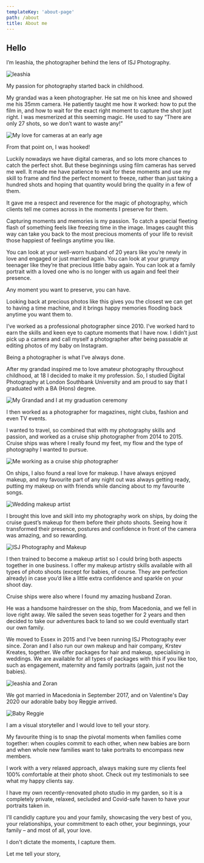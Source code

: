 ```yaml
---
templateKey: 'about-page'
path: /about
title: About me
---
```

## Hello

I’m Ieashia, the photographer behind the lens of ISJ Photography. 

![Ieashia](../../../static/img/about0.jpg)

My passion for photography started back in childhood. 

My grandad was a keen photographer. He sat me on his knee and showed me his 35mm camera. He patiently taught me how it worked: how to put the film in, and how to wait for the exact right moment to capture the shot just right. I was mesmerized at this seeming magic. He used to say “There are only 27 shots, so we don’t want to waste any!” 

![My love for cameras at an early age](../../../static/img/about3.jpg)

From that point on, I was hooked! 

Luckily nowadays we have digital cameras, and so lots more chances to catch the perfect shot. But these beginnings using film cameras has served me well. It made me have patience to wait for these moments and use my skill to frame and find the perfect moment to freeze, rather than just taking a hundred shots and hoping that quantity would bring the quality in a few of them. 

It gave me a respect and reverence for the magic of photography, which clients tell me comes across in the moments I preserve for them. 

Capturing moments and memories is my passion. To catch a special fleeting flash of something feels like freezing time in the image. Images caught this way can take you back to the most precious moments of your life to revisit those happiest of feelings anytime you like.  

You can look at your well-worn husband of 20 years like you’re newly in love and engaged or just married again. You can look at your grumpy teenager like they’re that precious little baby again. You can look at a family portrait with a loved one who is no longer with us again and feel their presence. 

Any moment you want to preserve, you can have. 

Looking back at precious photos like this gives you the closest we can get to having a time machine, and it brings happy memories flooding back anytime you want them to.

I’ve worked as a professional photographer since 2010. I’ve worked hard to earn the skills and keen eye to capture moments that I have now. I didn’t just pick up a camera and call myself a photographer after being passable at editing photos of my baby on Instagram. 

Being a photographer is what I’ve always done. 

After my grandad inspired me to love amateur photography throughout childhood, at 18 I decided to make it my profession. So, I studied Digital Photography at London Southbank University and am proud to say that I graduated with a BA (Hons) degree. 

![My Grandad and I at my graduation ceremony](../../../static/img/about6.jpg)

I then worked as a photographer for magazines, night clubs, fashion and even TV events. 

I wanted to travel, so combined that with my photography skills and passion, and worked as a cruise ship photographer from 2014 to 2015. Cruise ships was where 
I really found my feet, my flow and the type of photography I wanted to pursue. 

![Me working as a cruise ship photographer](../../../static/img/about4.jpg)

On ships, I also found a real love for makeup. I have always enjoyed makeup, and my favourite part of any night out was always getting ready, putting my makeup on with friends while dancing about to my favourite songs. 

![Wedding makeup artist](../../../static/img/about5.jpg)

I brought this love and skill into my photography work on ships, by doing the cruise guest’s makeup for them before their photo shoots. Seeing how it transformed their presence, postures and confidence in front of the camera was amazing, and so rewarding. 

![ISJ Photography and Makeup](../../../static/img/about1.jpg)

I then trained to become a makeup artist so I could bring both aspects together in one business. I offer my makeup artistry skills available with all types of photo shoots (except for babies, of course. They are perfection already) in case you’d like a little extra confidence and sparkle on your shoot day.

Cruise ships were also where I found my amazing husband Zoran. 

He was a handsome hairdresser on the ship, from Macedonia, and we fell in love right away. We sailed the seven seas together for 2 years and then decided to take our adventures back to land so we could eventually start our own family. 

We moved to Essex in 2015 and I’ve been running ISJ Photography ever since. Zoran and I also run our own makeup and hair company, Krstev Kreates, together. We offer packages for hair and makeup, specialising in weddings. We are available for all types of packages with this if you like too, such as engagement, maternity and family portraits (again, just not the babies). 

![Ieashia and Zoran](../../../static/img/about2.jpg)

We got married in Macedonia in September 2017, and on Valentine's Day 2020 our adorable baby boy Reggie arrived. 

![Baby Reggie](../../../static/img/ieashia.jpg)

I am a visual storyteller and I would love to tell your story. 

My favourite thing is to snap the pivotal moments when families come together: when couples commit to each other, when new babies are born and when whole new families want to take portraits to encompass new members.

I work with a very relaxed approach, always making sure my clients feel 100% comfortable at their photo shoot. Check out my testimonials to see what my happy clients say.

I have my own recently-renovated photo studio in my garden, so it is a completely private, relaxed, secluded and Covid-safe haven to have your portraits taken in. 

I’ll candidly capture you and your family, showcasing the very best of you, your relationships, your commitment to each other, your beginnings, your family – and most of all, your love.

I don't dictate the moments, I capture them.

Let me tell your story,

